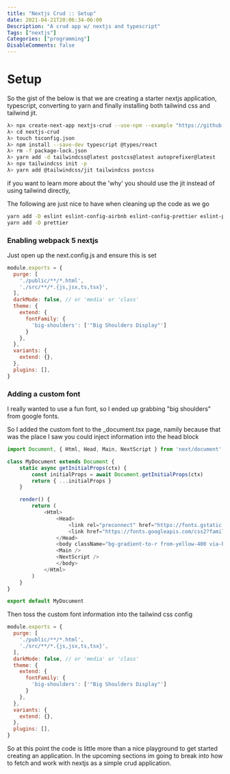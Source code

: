```yaml
---
title: "Nextjs Crud :: Setup"
date: 2021-04-21T20:06:34-06:00
Description: "A crud app w/ nextjs and typescript"
Tags: ["nextjs"]
Categories: ["programming"]
DisableComments: false
---
```


# Setup

So the gist of the below is that we are creating a starter nextjs application, typescript, converting to yarn and finally
installing both tailwind css and tailwind jit.

```bash
λ> npx create-next-app nextjs-crud --use-npm --example "https://github.com/vercel/next-learn-starter/tree/master/learn-starter"
λ> cd nextjs-crud
λ> touch tsconfig.json
λ> npm install --save-dev typescript @types/react
λ> rm -f package-lock.json
λ> yarn add -d tailwindcss@latest postcss@latest autoprefixer@latest
λ> npx tailwindcss init -p
λ> yarn add @tailwindcss/jit tailwindcss postcss
```

if you want to learn more about the 'why' you should use the jit instead of
using tailwind directly, 

The following are just nice to have when cleaning up the code as we go
```bash
yarn add -D eslint eslint-config-airbnb eslint-config-prettier eslint-plugin-prettier eslint-plugin-react
yarn add -D prettier
```

### Enabling webpack 5 nextjs

Just open up the next.config.js and ensure this is set
```javascript
module.exports = {
  purge: [
    './public/**/*.html',
    './src/**/*.{js,jsx,ts,tsx}',
  ],
  darkMode: false, // or 'media' or 'class'
  theme: {
    extend: {
      fontFamily: {
        'big-shoulders': ['"Big Shoulders Display"']
      }
    },
  },
  variants: {
    extend: {},
  },
  plugins: [],
}
```

### Adding a custom font

I really wanted to use a fun font, so I ended up grabbing
"big shoulders" from google fonts. 

So I added the custom font to the _document.tsx page, namily
because that was the place I saw you could inject information into
the head block

```javascript
import Document, { Html, Head, Main, NextScript } from 'next/document'

class MyDocument extends Document {
    static async getInitialProps(ctx) {
        const initialProps = await Document.getInitialProps(ctx)
        return { ...initialProps }
    }

    render() {
        return (
            <Html>
                <Head>
                    <link rel="preconnect" href="https://fonts.gstatic.com"/>
                    <link href="https://fonts.googleapis.com/css2?family=Big+Shoulders+Display:wght@800&display=swap" rel="stylesheet"/>
                </Head>
                <body className="bg-gradient-to-r from-yellow-400 via-black-500 to-pink-500">
                <Main />
                <NextScript />
                </body>
            </Html>
        )
    }
}

export default MyDocument
```

Then toss the custom font information into the tailwind css config

```javascript
module.exports = {
  purge: [
    './public/**/*.html',
    './src/**/*.{js,jsx,ts,tsx}',
  ],
  darkMode: false, // or 'media' or 'class'
  theme: {
    extend: {
      fontFamily: {
        'big-shoulders': ['"Big Shoulders Display"']
      }
    },
  },
  variants: {
    extend: {},
  },
  plugins: [],
}
```

So at this point the code is little more than a nice playground
to get started creating an application. In the upcoming sections 
im going to break into how to fetch and work with nextjs as a simple 
crud application.

